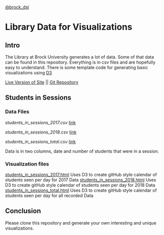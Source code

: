 [@brock_dsl](https://twitter.com/brock_dsl)


# Library Data for Visualizations

## Intro

The Library at Brock University generates a lot of data. Some of that data can be found in this repository. Everything is in csv files and are hopefully easy to understand. There is some template code for generating basic visualizations using [D3](https://d3js.org/)

[Live Version of Site](https://brockdsl.github.io/LibraryDataViz/)
 || [Git Repository](https://github.com/BrockDSL/LibraryDataViz)

## Students in Sessions 

### Data Files

_students_in_sessions_2017.csv_ [link](https://brockdsl.github.io/LibraryDataViz/students_in_sessions_2017.csv)

_students_in_sessions_2018.csv_ [link](https://brockdsl.github.io/LibraryDataViz/students_in_sessions_2018.csv)

_students_in_sessions_total.csv_ [link](https://brockdsl.github.io/LibraryDataViz/students_in_sessions_total.csv)

Data is in two columns, date and number of students that were in a session.

### Visualization files
[students_in_sessions_2017.html](students_in_sessions_2017.html)
Uses D3 to create gitHub style calendar of students seen per day for 2017 Data
[students_in_sessions_2018.html](students_in_sessions_2018.html)
Uses D3 to create gitHub style calendar of students seen per day for 2018 Data
[students_in_sessions_total.html](students_in_sessions_total.html)
Uses D3 to create gitHub style calendar of students seen per day for all recorded Data


## Conclusion

Please clone this repository and generate your own interesting and unique visualizations.
